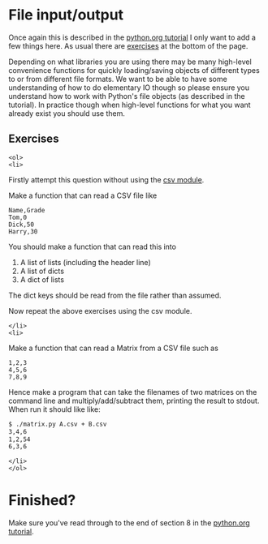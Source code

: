 # File input/output

Once again this is described in the [python.org
tutorial](https://docs.python.org/3/tutorial/inputoutput.html) I only want to
add a few things here. As usual there are [exercises](#exercises) at the
bottom of the page.

Depending on what libraries you are using there may be many high-level
convenience functions for quickly loading/saving objects of different types to
or from different file formats. We want to be able to have some understanding
of how to do elementary IO though so please ensure you understand how to work
with Python's file objects (as described in the tutorial). In practice though
when high-level functions for what you want already exist you should use them.

## Exercises

~~~
<ol>
<li>
~~~
Firstly attempt this question without using the
[csv module](https://docs.python.org/3.6/library/csv.html).

Make a function that can read a CSV file like

```text
Name,Grade
Tom,0
Dick,50
Harry,30
```

You should make a function that can read this into

1. A list of lists (including the header line)
2. A list of dicts
3. A dict of lists

The dict keys should be read from the file rather than assumed.

Now repeat the above exercises using the csv module.
~~~
</li>
<li>
~~~
Make a function that can read a Matrix from a CSV file such as

```text
1,2,3
4,5,6
7,8,9
```

Hence make a program that can take the filenames of two matrices on the
command line and multiply/add/subtract them, printing the result to stdout.
When run it should like like:

```bash
$ ./matrix.py A.csv + B.csv
3,4,6
1,2,54
6,3,6
```

~~~
</li>
</ol>
~~~

# Finished?

Make sure you've read through to the end of section 8 in the [python.org
tutorial](https://docs.python.org/3/tutorial/index.html).
